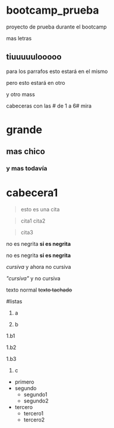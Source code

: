# bootcamp_prueba
proyecto de prueba durante el bootcamp

mas letras

## tiuuuuulooooo

para los parrafos
esto estará en el mismo

pero esto estará en otro

y otro mass

cabeceras con las # de 1 a 6# mira

# grande

## mas chico






### y mas todavía

cabecera1
=========



> esto es una cita

> cita1
> cita2

>cita3

no es negrita **si es negrita**

no es negrita  __si es negrita__

_cursiva_  y ahora no  cursiva

*"cursiva"*   y no cursiva

texto normal  ~~texto tachado~~

#listas

1. a

1. b

  1.b1
  
  1.b2
  
  1.b3
  
1. c


* primero
* segundo
   * segundo1
   * segundo2
* tercero
   * tercero1
   * tercero2
  
  
 

